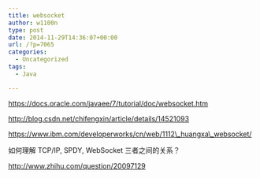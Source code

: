 ```yaml
---
title: websocket
author: w1100n
type: post
date: 2014-11-29T14:36:07+00:00
url: /?p=7065
categories:
  - Uncategorized
tags:
  - Java

---
```

https://docs.oracle.com/javaee/7/tutorial/doc/websocket.htm

http://blog.csdn.net/chifengxin/article/details/14521093

https://www.ibm.com/developerworks/cn/web/1112\_huangxa\_websocket/


如何理解 TCP/IP, SPDY, WebSocket 三者之间的关系？<a class="zu-edit-button" name="edit"></a><i class="zu-edit-button-icon"></i>

http://www.zhihu.com/question/20097129